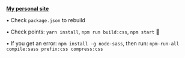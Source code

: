 [**My personal site**](https://mostmojo.github.io)

• Check `package.json` to rebuild

• Check points: `yarn install`, `npm run build:css`, `npm start` 🚀

• If you get an error: `npm install -g node-sass`, then run: `npm-run-all compile:sass prefix:css compress:css`
